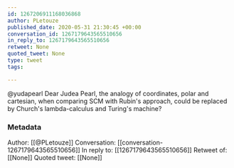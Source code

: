 ```yaml
---
id: 1267206911168036868
author: PLetouze
published_date: 2020-05-31 21:30:45 +00:00
conversation_id: 1267179643565510656
in_reply_to: 1267179643565510656
retweet: None
quoted_tweet: None
type: tweet
tags:

---
```


@yudapearl Dear Judea Pearl, the analogy of coordinates, polar and cartesian, when comparing SCM with Rubin's approach, could be replaced by Church's lambda-calculus and Turing's machine?

### Metadata

Author: [[@PLetouze]]
Conversation: [[conversation-1267179643565510656]]
In reply to: [[1267179643565510656]]
Retweet of: [[None]]
Quoted tweet: [[None]]
